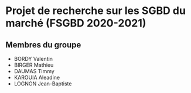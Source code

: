# Projet de recherche sur les SGBD du marché (FSGBD 2020-2021)

## Membres du groupe

- BORDY Valentin
- BIRGER Mathieu
- DAUMAS Timmy
- KAROUIA Aleadine
- LOGNON Jean-Baptiste
